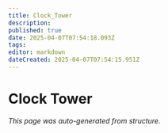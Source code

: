 ```yaml
---
title: Clock_Tower
description: 
published: true
date: 2025-04-07T07:54:18.093Z
tags: 
editor: markdown
dateCreated: 2025-04-07T07:54:15.951Z
---
```


# Clock Tower

*This page was auto-generated from structure.*